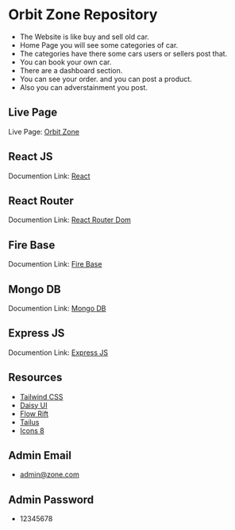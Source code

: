 # Orbit Zone Repository
- The Website is like buy and sell old car.
- Home Page you will see some categories of car.
- The categories have there some cars users or sellers post that.
- You can book your own car.
- There are a dashboard section.
- You can see your order. and you can post a product.
- Also you can adverstainment you post. 

## Live Page
Live Page: [Orbit Zone](https://orbit-zone.web.app/)

## React JS
Documention Link: [React](https://reactjs.org/)

## React Router
Documention Link: [React Router Dom](https://reactrouter.com/en/v6.3.0)

## Fire Base
Documention Link: [Fire Base](https://firebase.google.com/)

## Mongo DB
Documention Link: [Mongo DB](https://www.mongodb.com/)

## Express JS
Documention Link: [Express JS](https://expressjs.com/)

## Resources
- [Tailwind CSS](https://tailwindcss.com/)
- [Daisy UI](https://daisyui.com/)
- [Flow Rift](https://flowrift.com/)
- [Tailus](https://tailus.io/blocks)
- [Icons 8](https://icons8.com/)

## Admin Email
- admin@zone.com
## Admin Password
- 12345678